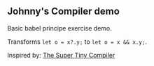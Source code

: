 ## Johnny's Compiler demo

Basic babel principe exercise demo.

Transforms `let o = x?.y;` to `let o = x && x.y;`.

Inspired by: [The Super Tiny Compiler](https://github.com/jamiebuilds/the-super-tiny-compiler)